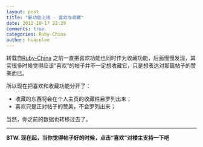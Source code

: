 ```yaml
---
layout: post
title: "新功能上线 - 喜欢与收藏"
date: 2012-10-17 22:29
comments: true
categories: Ruby-China
author: huacnlee
---
```

转载自[Ruby-China](http://ruby-china.org/topics/2132)
之前一直把喜欢功能也同时作为收藏功能，后面慢慢发现，其实很多时候觉得应该“喜欢”的帖子并不一定想收藏它，只是想表达对那篇帖子的赞美而已。

所以现在把喜欢和收藏功能分开了：

-   收藏的东西将会在个人主页的收藏栏目罗列出来；
-   喜欢只是正对帖子的赞美，不会罗列出来；

当然，你之前的数据也转移过去了。

* * * * *

**BTW. 现在起，当你觉得帖子好的时候，点击“喜欢”对楼主支持一下吧**
